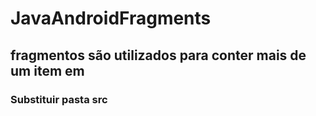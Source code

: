 # JavaAndroidFragments

## fragmentos são utilizados para conter mais de um item em

### Substituir pasta src
